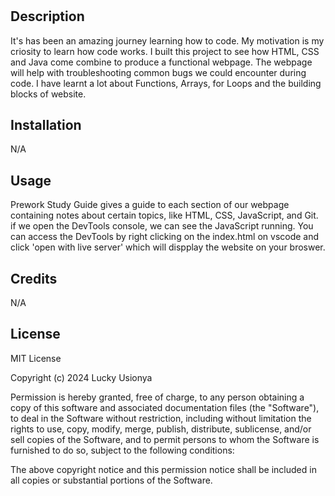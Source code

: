 
# <Study Guide Webpage>

## Description
It's has been an amazing journey learning how to code. My motivation is my criosity to learn how code works. 
I built this project to see how HTML, CSS and Java come combine to produce a functional webpage.
The webpage will help with troubleshooting common bugs we could encounter during code. 
I have learnt a lot about Functions, Arrays, for Loops and the building blocks of website.



## Installation
N/A


## Usage

Prework Study Guide gives a guide to each section of our webpage containing notes about certain topics, like HTML, CSS, JavaScript, and Git. if we open the DevTools console, we can see the JavaScript running. You can access the DevTools by right clicking on the index.html on vscode and click 'open with live server' which will dispplay the website on your broswer.

## Credits

N/A

## License

MIT License

Copyright (c) 2024 Lucky Usionya

Permission is hereby granted, free of charge, to any person obtaining a copy
of this software and associated documentation files (the "Software"), to deal
in the Software without restriction, including without limitation the rights
to use, copy, modify, merge, publish, distribute, sublicense, and/or sell
copies of the Software, and to permit persons to whom the Software is
furnished to do so, subject to the following conditions:

The above copyright notice and this permission notice shall be included in all
copies or substantial portions of the Software.

